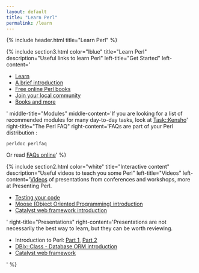 ```yaml
---
layout: default
title: "Learn Perl"
permalink: /learn
---
```



{% include header.html 
   title="Learn Perl" 
%}

{% include section3.html 
   color="lblue"
   title="Learn Perl"
   description="Useful links to learn Perl"
   left-title="Get Started"
   left-content='<ul>
<li><a href="learn.perl.org">Learn</a></li>
<li><a href="https://perldoc.pl/perlintro.html">A brief introduction</a></li>
<li><a href="/books">Free online Perl books</a></li>
<li><a href="/community">Join your local community</a></li>
<li><a href="/media">Books and more</a></li>
</ul>'
   middle-title="Modules"
   middle-content='If you are looking for a list of recommended modules for many day-to-day tasks, look at <a href="https://metacpan.org/module/Task::Kensho">Task::Kensho</a>'
   right-title="The Perl FAQ"
   right-content='FAQs are part of your Perl distribution : <pre><code>perldoc perlfaq</code></pre>
Or read <a href="http://learn.perl.org/faq/">FAQs online</a>'
%}

{% include section2.html 
   color="white"
   title="Interactive content"
   description="Useful videos to teach you some Perl"
   left-title="Videos"
   left-content='<a href="http://yapc.tv/">Videos</a> of presentations from conferences and workshops, more at Presenting Perl.
<ul>
<li><a href="http://blip.tv/file/1887791/">Testing your code</a></li>
<li><a href="http://yapc.tv/2008/lpw/mike-whitaker-intro-moose/">Moose (Object Oriented Programming) introduction</a></li>
<li><a href="http://yapc.tv/2008/ipw/marcus_ramberg_-_introduction_to_catalyst/">Catalyst web framework introduction</a></li>
</ul>'
   right-title="Presentations"
   right-content='Presentations are not necessarily the best way to learn, but they can be worth reviewing.

<ul>
<li>Introduction to Perl: <a href="http://www.slideshare.net/davorg/introduction-to-perl-day-1">Part 1</a>, <a href="http://www.slideshare.net/davorg/introduction-to-perl-day-2">Part 2</a></li>
<li><a href="http://www.slideshare.net/ranguard/dbixclass-beginners-presentation">DBIx::Class - Database ORM introduction</a></li>
<li><a href="http://www.slideshare.net/dandv/introduction-to-catalyst-part-1?src=related_normal&rel=283100">Catalyst web framework</a></li>
</ul>'
%}

